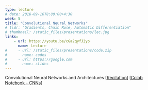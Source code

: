 ```yaml
---
type: lecture
# date: 2018-09-16T8:00:00+4:30
week: 5
title: "Convolutional Neural Networks"
# tldr: "Gradients, Chain Rule, Automatic Differentiation"
# thumbnail: /static_files/presentations/lec.jpg
links: 
    - url: https://youtu.be/cGa2qyfJ2yo
      name: Lecture
#     - url: /static_files/presentations/code.zip
#       name: codes
#     - url: https://google.com
#       name: slides
---
```

Convolutional Neural Networks and Architectures
[[Recitation](https://youtu.be/mKhTH05SGjI)] [[Colab Notebook - CNNs](https://colab.research.google.com/drive/1YW4GwBdoZiJ-AFgQe6sT27boaesY06Mm)]
